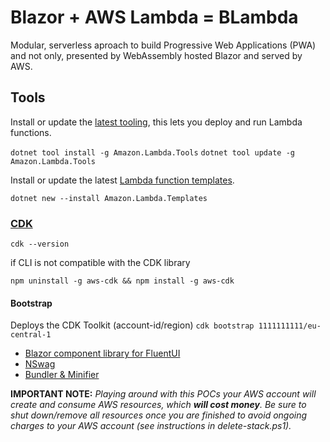 # Blazor + AWS Lambda = BLambda

Modular, serverless aproach to build Progressive Web Applications (PWA) and not only, presented by WebAssembly hosted Blazor and served by AWS.

## Tools

Install or update the [latest tooling](https://github.com/aws/aws-extensions-for-dotnet-cli), this lets you deploy and run Lambda functions.

`dotnet tool install -g Amazon.Lambda.Tools`
`dotnet tool update -g Amazon.Lambda.Tools`

Install or update the latest [Lambda function templates](https://github.com/aws/aws-lambda-dotnet/).

`dotnet new --install Amazon.Lambda.Templates`

### [CDK](https://docs.aws.amazon.com/cdk/v2/guide/cli.html)

`cdk --version`


if CLI is not compatible with the CDK library

`npm uninstall -g aws-cdk && npm install -g aws-cdk`

#### Bootstrap
Deploys the CDK Toolkit (account-id/region)
`cdk bootstrap 1111111111/eu-central-1` 



- [Blazor component library for FluentUI](https://github.com/microsoft/fast-blazor)
- [NSwag](https://github.com/RicoSuter/NSwag)
- [Bundler & Minifier](https://marketplace.visualstudio.com/items?itemName=MadsKristensen.ExtensibilityTools)


**IMPORTANT NOTE:** *Playing around with this POCs your AWS account will create and consume AWS resources, which **will cost money**. Be sure to shut down/remove all resources once you are finished to avoid ongoing charges to your AWS account (see instructions in delete-stack.ps1).*
